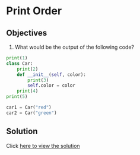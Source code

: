 # Print Order

## Objectives

1. What would be the output of the following code?

```python
print(1)
class Car:
    print(2)
    def __init__(self, color):
        print(3)
        self.color = color
    print(4)
print(5)

car1 = Car("red")
car2 = Car("green")
```

## Solution

Click [here to view the solution](solution.md)